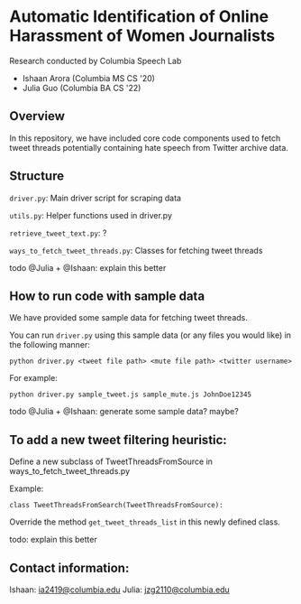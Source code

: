 # Automatic Identification of Online Harassment of Women Journalists
Research conducted by Columbia Speech Lab
- Ishaan Arora (Columbia MS CS '20)
- Julia Guo (Columbia BA CS '22)

## Overview
In this repository, we have included core code components used to fetch tweet threads potentially containing hate speech from Twitter archive data.

## Structure
`driver.py`: Main driver script for scraping data

`utils.py`: Helper functions used in driver.py

`retrieve_tweet_text.py`: ?

`ways_to_fetch_tweet_threads.py`: Classes for fetching tweet threads

todo @Julia + @Ishaan: explain this better

## How to run code with sample data
We have provided some sample data for fetching tweet threads.

You can run `driver.py` using this sample data (or any files you would like) in the following manner:

```
python driver.py <tweet file path> <mute file path> <twitter username>
```

For example:

```
python driver.py sample_tweet.js sample_mute.js JohnDoe12345
```

todo @Julia + @Ishaan: generate some sample data? maybe?

## To add a new tweet filtering heuristic:
Define a new subclass of TweetThreadsFromSource in ways_to_fetch_tweet_threads.py

Example:
```
class TweetThreadsFromSearch(TweetThreadsFromSource):
```

Override the method `get_tweet_threads_list` in this newly defined class.

todo: explain this better

## Contact information:
Ishaan: ia2419@columbia.edu
Julia: jzg2110@columbia.edu 
